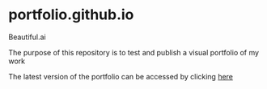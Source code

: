 # portfolio.github.io
Beautiful.ai 

The purpose of this repository is to test and publish a visual portfolio of my work

The latest version of the portfolio can be accessed by clicking <a href="https://portfolio.github.io/index.html" target="_blank">here</a>
